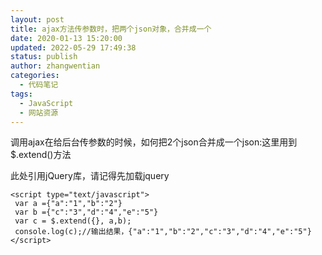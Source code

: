 ```yaml
---
layout: post
title: ajax方法传参数时，把两个json对象，合并成一个
date: 2020-01-13 15:20:00
updated: 2022-05-29 17:49:38
status: publish
author: zhangwentian
categories: 
  - 代码笔记
tags: 
  - JavaScript
  - 网站资源
---
```



调用ajax在给后台传参数的时候，如何把2个json合并成一个json:这里用到 $.extend()方法

此处引用jQuery库，请记得先加载jquery


    <script type="text/javascript">
     var a ={"a":"1","b":"2"}
     var b ={"c":"3","d":"4","e":"5"}
     var c = $.extend({}, a,b);
     console.log(c);//输出结果，{"a":"1","b":"2","c":"3","d":"4","e":"5"}
    </script>

